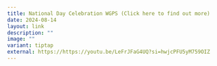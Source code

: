```yaml
---
title: National Day Celebration WGPS (Click here to find out more)
date: 2024-08-14
layout: link
description: ""
image: ""
variant: tiptap
external: https://https://youtu.be/LeFrJFaG4UQ?si=hwjcPFU5yM759OIZ
---
```

